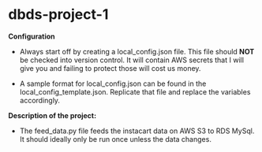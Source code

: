 # dbds-project-1

<b>Configuration</b>

* Always start off by creating a local_config.json file. This file should <b>NOT</b> be checked into version control.
It will contain AWS secrets that I will give you and failing to protect those will cost us money.

* A sample format for local_config.json can be found in the local_config_template.json. Replicate that file and replace
the variables accordingly.

<b>Description of the project:</b>

* The feed_data.py file feeds the instacart data on AWS S3 to RDS MySql. It should ideally only be run once unless the
data changes.
